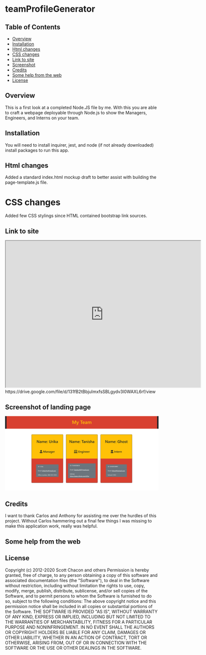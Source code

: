




# teamProfileGenerator
## Table of Contents 
* [Overview](#overview)
* [Installation](#installation)
* [Html changes](#html-changes)
* [CSS changes](#css-changes)
* [Link to site](#link-to-site)
* [Screenshot](#screenshot-of-landing-page)
* [Credits](#credits)
* [Some help from the web](#some-help-from-the-web)
* [License](#license)

## Overview
This is a first look at a completed Node.JS file by me. With this you are able to craft a webpage deployable through Node.js to show the Managers, Engineers, and Interns on your team.
## Installation
You will need to install inquirer, jest, and node (if not already downloaded) install packages to run this app.
## Html changes
Added a standard index.html mockup draft to better assist with building the page-template.js file. 
# CSS changes
Added few CSS stylings since HTML contained bootstrap link sources.
## Link to site
<iframe src="https://drive.google.com/file/d/131fB2tBbjuImxfsSBLgydv3l0WAXL6rf/preview" width="640" height="480"></iframe>
https://drive.google.com/file/d/131fB2tBbjuImxfsSBLgydv3l0WAXL6rf/view

## Screenshot of landing page
![alt text](imgs\landingPageScreenshot.jpg)
## Credits
I want to thank Carlos and Anthony for assisting me over the hurdles of this project. Without Carlos hammering out a final few things I was missing to make this application work, really was helpful.
## Some help from the web
## License
Copyright (c) 2012-2020 Scott Chacon and others
Permission is hereby granted, free of charge, to any person obtaining
a copy of this software and associated documentation files (the
"Software"), to deal in the Software without restriction, including
without limitation the rights to use, copy, modify, merge, publish,
distribute, sublicense, and/or sell copies of the Software, and to
permit persons to whom the Software is furnished to do so, subject to
the following conditions:
The above copyright notice and this permission notice shall be
included in all copies or substantial portions of the Software.
THE SOFTWARE IS PROVIDED "AS IS", WITHOUT WARRANTY OF ANY KIND,
EXPRESS OR IMPLIED, INCLUDING BUT NOT LIMITED TO THE WARRANTIES OF
MERCHANTABILITY, FITNESS FOR A PARTICULAR PURPOSE AND
NONINFRINGEMENT. IN NO EVENT SHALL THE AUTHORS OR COPYRIGHT HOLDERS BE
LIABLE FOR ANY CLAIM, DAMAGES OR OTHER LIABILITY, WHETHER IN AN ACTION
OF CONTRACT, TORT OR OTHERWISE, ARISING FROM, OUT OF OR IN CONNECTION
WITH THE SOFTWARE OR THE USE OR OTHER DEALINGS IN THE SOFTWARE.